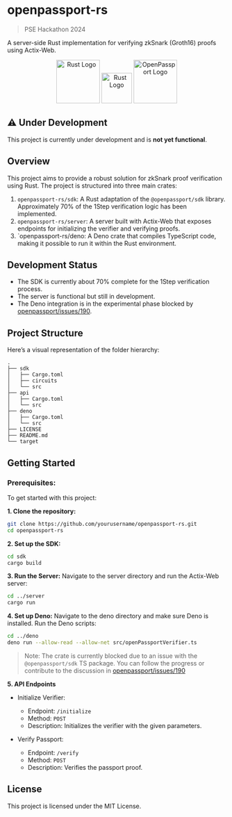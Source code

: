 # openpassport-rs
> PSE Hackathon 2024

A server-side Rust implementation for verifying zkSnark (Groth16) proofs using Actix-Web.

<p align="center">
  <img src="https://external-content.duckduckgo.com/iu/?u=https%3A%2F%2Fchinese.freecodecamp.org%2Fnews%2Fcontent%2Fimages%2F2021%2F02%2Frust-mascot.png&f=1&nofb=1&ipt=bff8f5f9c865cfc967823081b6262b939c47a90625b091dff9621c985ea071f4&ipo=images" alt="Rust Logo" width="100"/>
  <img src="https://external-content.duckduckgo.com/iu/?u=https%3A%2F%2Fwww.freepnglogos.com%2Fuploads%2Fplus-icon%2Ffile-plus-font-awesome-svg-wikimedia-commons-10.png&f=1&nofb=1&ipt=501afa973a0fa3f1e19d1225703b8ea648f7086eab5c526d8c10fe3627b7bf21&ipo=images" alt="Rust Logo" width="70"/>
  <img src="https://external-content.duckduckgo.com/iu/?u=https%3A%2F%2Fassets.publishing.service.gov.uk%2Fgovernment%2Fuploads%2Fsystem%2Fuploads%2Fimage_data%2Ffile%2F104842%2Fepassport-GOVUK-960.png&f=1&nofb=1&ipt=02b39381b7e0538b3984bdaf3407d2b147e65f311e852aafa3a6ee784a77ae32&ipo=images" alt="OpenPassport Logo" width="100" l/>
</p>

## ⚠️ Under Development

This project is currently under development and is **not yet functional**.

## Overview 
This project aims to provide a robust solution for zkSnark proof verification using Rust. The project is structured into three main crates:

1. `openpassport-rs/sdk`: A Rust adaptation of the `@openpassport/sdk` library. Approximately 70% of the 1Step verification logic has been implemented.
2. `openpassport-rs/server`: A server built with Actix-Web that exposes endpoints for initializing the verifier and verifying proofs.
3. `openpassport-rs/deno: A Deno crate that compiles TypeScript code, making it possible to run it within the Rust environment.

## Development Status

- The SDK is currently about 70% complete for the 1Step verification process.
- The server is functional but still in development.
- The Deno integration is in the experimental phase blocked by [openpassport/issues/190](https://github.com/zk-passport/openpassport/issues/190).

## Project Structure
Here’s a visual representation of the folder hierarchy:

```
.
├── sdk
│   ├── Cargo.toml
│   ├── circuits
│   └── src
├── api
│   ├── Cargo.toml
│   └── src
├── deno
│   ├── Cargo.toml
│   └── src
├── LICENSE
├── README.md
└── target
```
## Getting Started

### Prerequisites: 
To get started with this project:

**1. Clone the repository:**
```bash
git clone https://github.com/yourusername/openpassport-rs.git
cd openpassport-rs
```

**2. Set up the SDK:**
```bash
cd sdk
cargo build
```

**3. Run the Server:**
Navigate to the server directory and run the Actix-Web server:
```bash
cd ../server
cargo run
```

**4. Set up Deno:**
Navigate to the deno directory and make sure Deno is installed. Run the Deno scripts:
```bash
cd ../deno
deno run --allow-read --allow-net src/openPassportVerifier.ts
```
> Note: The crate is currently blocked due to an issue with the `@openpassport/sdk` TS package. You can follow the progress or contribute to the discussion in [openpassport/issues/190](https://github.com/zk-passport/openpassport/issues/190)

**5. API Endpoints**
- Initialize Verifier:
    - Endpoint: `/initialize`
    - Method: `POST`
    - Description: Initializes the verifier with the given parameters.

- Verify Passport:
  - Endpoint: `/verify`
  - Method: `POST`
  - Description: Verifies the passport proof.

## License

This project is licensed under the MIT License.
